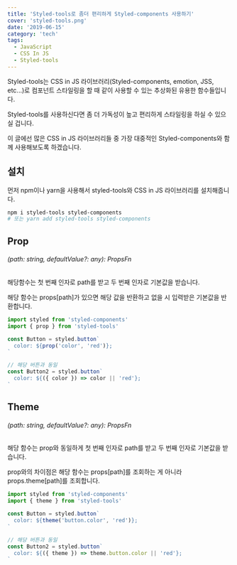 ```yaml
---
title: 'Styled-tools로 좀더 편리하게 Styled-components 사용하기'
cover: 'styled-tools.png'
date: '2019-06-15'
category: 'tech'
tags:
  - JavaScript
  - CSS In JS
  - Styled-tools
---
```


Styled-tools는 CSS in JS 라이브러리(Styled-components, emotion, JSS, etc...)로 컴포넌트 스타일링을 할 때 같이 사용할 수 있는 추상화된 유용한 함수들입니다.

Styled-tools를 사용하신다면 좀 더 가독성이 높고 편리하게 스타일링을 하실 수 있으실 겁니다.

이 글에선 많은 CSS in JS 라이브러리들 중 가장 대중적인 Styled-components와 함께 사용해보도록 하겠습니다.

## 설치

먼저 npm이나 yarn을 사용해서 styled-tools와 CSS in JS 라이브러리를 설치해줍니다.

```bash
npm i styled-tools styled-components
# 또는 yarn add styled-tools styled-components
```

## Prop

###### (path: string, defaultValue?: any): PropsFn

해당함수는 첫 번째 인자로 path를 받고 두 번째 인자로 기본값을 받습니다.

해당 함수는 props[path]가 있으면 해당 값을 반환하고 없을 시 입력받은 기본값을 반환합니다.

```javascript
import styled from 'styled-components'
import { prop } from 'styled-tools'

const Button = styled.button`
  color: ${prop('color', 'red')};
`

// 해당 버튼과 동일
const Button2 = styled.button`
  color: ${({ color }) => color || 'red'};
`
```

## Theme

###### (path: string, defaultValue?: any): PropsFn

해당 함수는 prop와 동일하게 첫 번째 인자로 path를 받고 두 번째 인자로 기본값을 받습니다.

prop와의 차이점은 해당 함수는 props[path]를 조회하는 게 아니라 props.theme[path]를 조회합니다.

```javascript
import styled from 'styled-components'
import { theme } from 'styled-tools'

const Button = styled.button`
  color: ${theme('button.color', 'red')};
`

// 해당 버튼과 동일
const Button2 = styled.button`
  color: ${({ theme }) => theme.button.color || 'red'};
`
```

